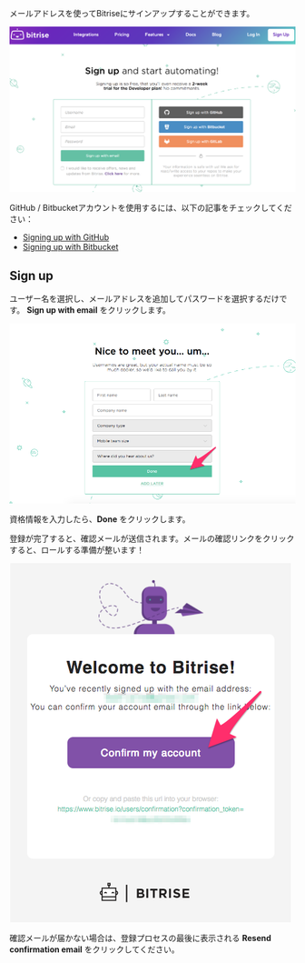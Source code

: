 メールアドレスを使ってBitriseにサインアップすることができます。

![Screenshot](/img/signing-up/sign-up-bitrise.png)

GitHub / Bitbucketアカウントを使用するには、以下の記事をチェックしてください：

* [Signing up with GitHub](/getting-started/signing-up/signing-up-with-github)
* [Signing up with Bitbucket](/getting-started/signing-up/signing-up-with-bitbucket)

## Sign up

ユーザー名を選択し、メールアドレスを追加してパスワードを選択するだけです。 **Sign up with email** をクリックします。

![Screenshot](/img/signing-up/sign-up-credentials.png)

資格情報を入力したら、**Done** をクリックします。

登録が完了すると、確認メールが送信されます。メールの確認リンクをクリックすると、ロールする準備が整います！

![Screenshot](/img/signing-up/confirmation-email.png)

確認メールが届かない場合は、登録プロセスの最後に表示される **Resend confirmation email** をクリックしてください。
